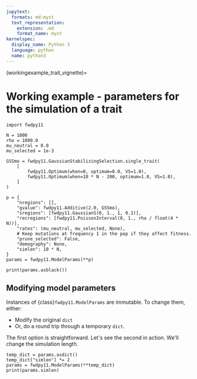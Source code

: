 ```yaml
---
jupytext:
  formats: md:myst
  text_representation:
    extension: .md
    format_name: myst
kernelspec:
  display_name: Python 3
  language: python
  name: python3
---
```


(workingexample_trait_vignette)=

# Working example - parameters for the simulation of a trait

```{code-cell}
import fwdpy11

N = 1000
rho = 1000.0
mu_neutral = 0.0
mu_selected = 1e-3

GSSmo = fwdpy11.GaussianStabilizingSelection.single_trait(
    [
        fwdpy11.Optimum(when=0, optimum=0.0, VS=1.0),
        fwdpy11.Optimum(when=10 * N - 200, optimum=1.0, VS=1.0),
    ]
)

p = {
    "nregions": [],
    "gvalue": fwdpy11.Additive(2.0, GSSmo),
    "sregions": [fwdpy11.GaussianS(0, 1., 1, 0.1)],
    "recregions": [fwdpy11.PoissonInterval(0, 1., rho / float(4 * N))],
    "rates": (mu_neutral, mu_selected, None),
    # Keep mutations at frequency 1 in the pop if they affect fitness.
    "prune_selected": False,
    "demography": None,
    "simlen": 10 * N,
}
params = fwdpy11.ModelParams(**p)
```

```{code-cell}
print(params.asblack())
```

## Modifying model parameters

Instances of {class}`fwdpy11.ModelParams` are immutable.
To change them, either:

* Modify the original `dict`
* Or, do a round trip through a temporary `dict`.

The first option is straightforward.
Let's see the second in action.
We'll change the simulation length.

```{code-cell}
temp_dict = params.asdict()
temp_dict["simlen"] *= 2
params = fwdpy11.ModelParams(**temp_dict)
print(params.simlen)
